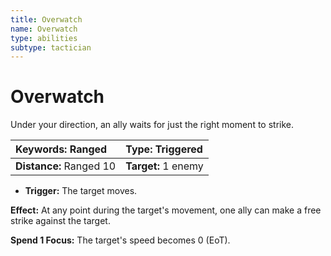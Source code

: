 ```yaml
---
title: Overwatch
name: Overwatch
type: abilities
subtype: tactician
---
```


# Overwatch

Under your direction, an ally waits for just the right moment to strike.

| **Keywords:** Ranged    | **Type:** Triggered |
| :---------------------- | :------------------ |
| **Distance:** Ranged 10 | **Target:** 1 enemy |

- **Trigger:** The target moves.

**Effect:** At any point during the target's movement, one ally can make a free strike against the target.

**Spend 1 Focus:** The target's speed becomes 0 (EoT).
